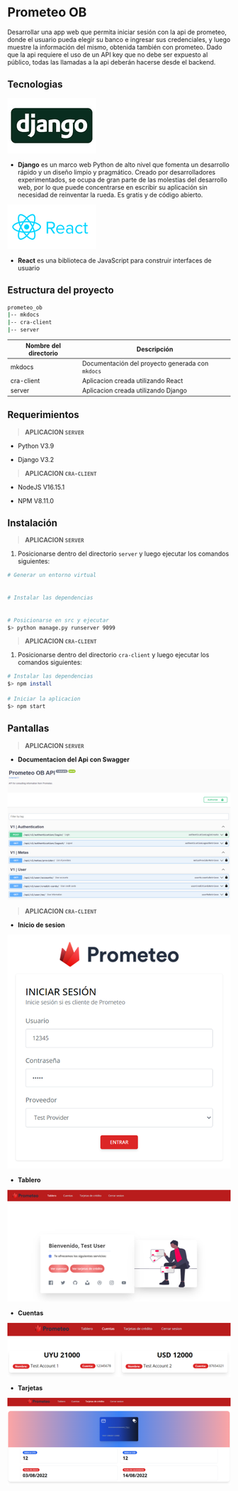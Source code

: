 # Prometeo OB

Desarrollar una app web que permita iniciar sesión con la api de prometeo, donde el usuario pueda elegir su banco e ingresar sus credenciales, y luego muestre la información del mismo, obtenida también con prometeo.
Dado que la api requiere el uso de un API key que no debe ser expuesto al público, todas las llamadas a la api deberán hacerse desde el backend.

## Tecnologias

![](./mkdocs/docs/assets/images/tech/django-logo.jpg)

- **Django** es un marco web Python de alto nivel que fomenta un desarrollo rápido y un diseño limpio y pragmático. Creado por desarrolladores experimentados, se ocupa de gran parte de las molestias del desarrollo web, por lo que puede concentrarse en escribir su aplicación sin necesidad de reinventar la rueda. Es gratis y de código abierto.

![](./mkdocs/docs/assets/images/tech/react-logo.png)

- **React** es una biblioteca de JavaScript para construir interfaces de usuario

## Estructura del proyecto

```bash
prometeo_ob
|-- mkdocs
|-- cra-client
|-- server
```

| Nombre del directorio | Descripción                                      |
| --------------------- | ------------------------------------------------ |
| mkdocs                | Documentación del proyecto generada con `mkdocs` |
| cra-client            | Aplicacion creada utilizando React               |
| server                | Aplicacion creada utilizando Django              |

## Requerimientos

> **APLICACION `SERVER`**

- Python V3.9

- Django V3.2

> **APLICACION `CRA-CLIENT`**

- NodeJS V16.15.1

- NPM V8.11.0

## Instalación

> **APLICACION `SERVER`**

1. Posicionarse dentro del directorio `server` y luego ejecutar los comandos siguientes:

```bash
# Generar un entorno virtual


# Instalar las dependencias


# Posicionarse en src y ejecutar
$> python manage.py runserver 9099
```

> **APLICACION `CRA-CLIENT`**

1. Posicionarse dentro del directorio `cra-client` y luego ejecutar los comandos siguientes:

```bash
# Instalar las dependencias
$> npm install

# Iniciar la aplicacion
$> npm start
```

## Pantallas

> **APLICACION `SERVER`**

- **Documentacion del Api con Swagger**

![](./mkdocs/docs/assets/images/server/swagger.png)

> **APLICACION `CRA-CLIENT`**

- **Inicio de sesion**

![](./mkdocs/docs/assets/images/cra-client/login-page.png)

- **Tablero**

![](./mkdocs/docs/assets/images/cra-client/dashboard-page.png)

- **Cuentas**

![](./mkdocs/docs/assets/images/cra-client/account-page.png)

- **Tarjetas**

![](./mkdocs/docs/assets/images/cra-client/card-page.png)
